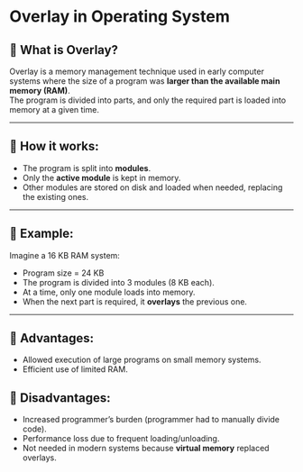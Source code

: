 # Overlay in Operating System

## 🔹 What is Overlay?
Overlay is a memory management technique used in early computer systems where the size of a program was **larger than the available main memory (RAM)**.  
The program is divided into parts, and only the required part is loaded into memory at a given time.

---

## 🔹 How it works:
- The program is split into **modules**.
- Only the **active module** is kept in memory.
- Other modules are stored on disk and loaded when needed, replacing the existing ones.

---

## 🔹 Example:
Imagine a 16 KB RAM system:
- Program size = 24 KB
- The program is divided into 3 modules (8 KB each).
- At a time, only one module loads into memory.
- When the next part is required, it **overlays** the previous one.

---

## 🔹 Advantages:
- Allowed execution of large programs on small memory systems.
- Efficient use of limited RAM.

## 🔹 Disadvantages:
- Increased programmer’s burden (programmer had to manually divide code).
- Performance loss due to frequent loading/unloading.
- Not needed in modern systems because **virtual memory** replaced overlays.

